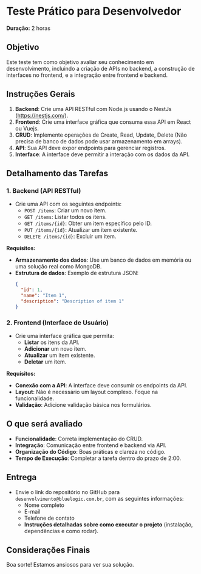 
# Teste Prático para Desenvolvedor

**Duração:** 2 horas

## Objetivo
Este teste tem como objetivo avaliar seu conhecimento em desenvolvimento, incluindo a criação de APIs no backend, a construção de interfaces no frontend, e a integração entre frontend e backend.

## Instruções Gerais
1. **Backend**: Crie uma API RESTful com Node.js usando o NestJs (https://nestjs.com/).
2. **Frontend**: Crie uma interface gráfica que consuma essa API em React ou Vuejs.
3. **CRUD**: Implemente operações de Create, Read, Update, Delete (Não precisa de banco de dados pode usar armazenamento em arrays).
4. **API**: Sua API deve expor endpoints para gerenciar registros.
5. **Interface**: A interface deve permitir a interação com os dados da API.

## Detalhamento das Tarefas

### 1. Backend (API RESTful)
- Crie uma API com os seguintes endpoints:
  - `POST /items`: Criar um novo item.
  - `GET /items`: Listar todos os itens.
  - `GET /items/{id}`: Obter um item específico pelo ID.
  - `PUT /items/{id}`: Atualizar um item existente.
  - `DELETE /items/{id}`: Excluir um item.

**Requisitos:**
- **Armazenamento dos dados**: Use um banco de dados em memória ou uma solução real como MongoDB.
- **Estrutura de dados**: Exemplo de estrutura JSON:
  ```json
  {
    "id": 1,
    "name": "Item 1",
    "description": "Description of item 1"
  }
  ```

### 2. Frontend (Interface de Usuário)
- Crie uma interface gráfica que permita:
  - **Listar** os itens da API.
  - **Adicionar** um novo item.
  - **Atualizar** um item existente.
  - **Deletar** um item.

**Requisitos:**
- **Conexão com a API**: A interface deve consumir os endpoints da API.
- **Layout**: Não é necessário um layout complexo. Foque na funcionalidade.
- **Validação**: Adicione validação básica nos formulários.

## O que será avaliado
- **Funcionalidade**: Correta implementação do CRUD.
- **Integração**: Comunicação entre frontend e backend via API.
- **Organização do Código**: Boas práticas e clareza no código.
- **Tempo de Execução**: Completar a tarefa dentro do prazo de 2:00.

## Entrega
- Envie o link do repositório no GitHub para `desenvolvimento@bluelogic.com.br`, com as seguintes informações:
  - Nome completo
  - E-mail
  - Telefone de contato
  - **Instruções detalhadas sobre como executar o projeto** (instalação, dependências e como rodar).

## Considerações Finais
Boa sorte! Estamos ansiosos para ver sua solução.
